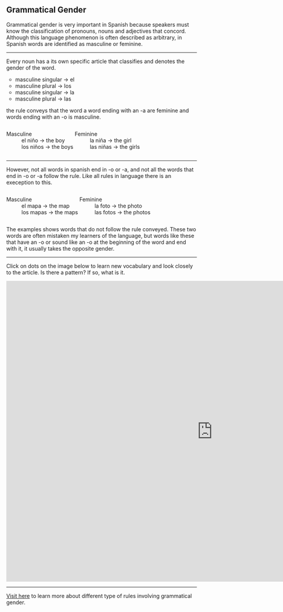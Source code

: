 <h2>Grammatical Gender</h2>

<p>Grammatical gender is very important in Spanish because speakers must know the classification of pronouns, nouns and adjectives that concord. Although this language phenomenon is often described as arbitrary, in Spanish words are identified as masculine or feminine.
<hr>

<p>Every noun has a its own specific article that classifies and denotes the gender of the word.</p>

<ul style="list-style-type:circle">
  <li>masculine singular &#8594; el</li>
  <li>masculine plural &#8594; los</li>
  <li>masculine singular &#8594; la</li>
  <li>masculine plural &#8594; las</li>
</ul>

<p>the rule conveys that the word a word ending with an -a are feminine and words ending with an -o is masculine.</p>

<span>
   <dl style="list-style-type: none; display: inline-block;">
      <dt>Masculine</dt>
      <dd>el niño &#8594; the boy</dd>
     <dd>los niños &#8594; the boys</dd>
   </dl>

   <dl style="list-style-type: none; display: inline-block;">
      <dt>Feminine</dt>
      <dd>la niña &#8594; the girl</dd>
        <dd>las niñas &#8594; the girls</dd>
   </dl>
<span>
  
<hr>
<p>However, not all words in spanish end in -o or -a, and not all the words that end in -o or -a follow the rule. Like all rules in language there is an exeception to this.</p>

<span>
   <dl style="list-style-type: none; display: inline-block;">
      <dt>Masculine</dt>
      <dd>el mapa &#8594; the map</dd>
     <dd>los mapas &#8594; the maps</dd>
   </dl>

   <dl style="list-style-type: none; display: inline-block;">
      <dt>Feminine</dt>
      <dd>la foto &#8594; the photo</dd>
  <dd>las fotos &#8594; the photos</dd>
   </dl>
<span>
  
  <p>The examples shows words that do not follow the rule conveyed. These two words are often mistaken my learners of the language, but words like these that have an -o or sound like an -o at the beginning of the word and end with it, it usually takes the opposite gender.</p>
  
  <hr>
 <p>Click on dots on the image below to learn new vocabulary and look closely to the article. Is there a pattern? If so, what is it. </p>
 <iframe src="https://h5p.org/h5p/embed/406480" width="1090" height="795" frameborder="0" allowfullscreen="allowfullscreen"></iframe><script src="https://h5p.org/sites/all/modules/h5p/library/js/h5p-resizer.js" charset="UTF-8"></script>
 
 <hr>
 
 <p> <a href="https://www.fluentu.com/blog/spanish/spanish-gender-rules/"> Visit here</a> to learn more about different type of rules involving grammatical gender.</p>
 
